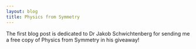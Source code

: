 ```yaml
---
layout: blog
title: Physics from Symmetry
---
```


The first blog post is dedicated to Dr Jakob Schwichtenberg for sending me a free copy of Physics from Symmetry in his giveaway!
